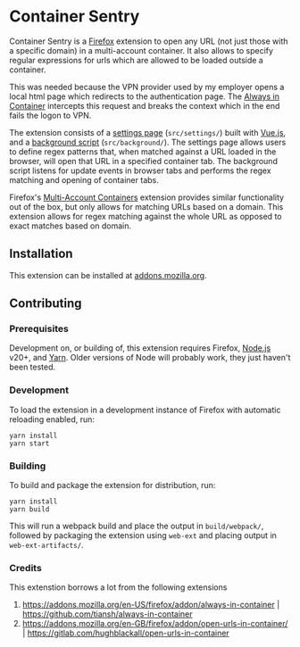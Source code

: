 # Container Sentry

Container Sentry is a [Firefox](https://www.mozilla.org/firefox/) extension to open any URL (not just those with a specific domain) in a multi-account container. It also allows
to specify regular expressions for urls which are allowed to be loaded outside a container.

This was needed because the VPN provider used by my employer opens a local html page which redirects to the authentication page.
The [Always in Container](https://addons.mozilla.org/en-US/firefox/addon/always-in-container) intercepts this request and breaks the context which in the end fails the logon to VPN.

The extension consists of a [settings page](https://developer.mozilla.org/en-US/docs/Mozilla/Add-ons/WebExtensions/Implement_a_settings_page) (`src/settings/`) built with [Vue.js](https://vuejs.org/), and a [background script]() (`src/background/`). 
The settings page allows users to define regex patterns that, when matched against a URL loaded in the browser, will open that URL in a specified 
container tab. The background script listens for update events in browser tabs and performs the regex matching and opening of container tabs.

Firefox's [Multi-Account Containers](https://support.mozilla.org/kb/containers) extension provides similar functionality out of the box, but only allows for matching URLs based on 
a domain. This extension allows for regex matching against the whole URL as opposed to exact matches based on domain.

## Installation

This extension can be installed at [addons.mozilla.org](https://addons.mozilla.org/firefox/addon/container-sentry/).

## Contributing

### Prerequisites

Development on, or building of, this extension requires Firefox, [Node.js](https://nodejs.org) v20+, and [Yarn](https://yarnpkg.com/getting-started).
Older versions of Node will probably work, they just haven't been tested.

### Development

To load the extension in a development instance of Firefox with automatic reloading enabled, run:

```shell
yarn install
yarn start
```

### Building

To build and package the extension for distribution, run:

```shell
yarn install
yarn build
```

This will run a webpack build and place the output in `build/webpack/`, followed by packaging the extension using `web-ext` and placing output 
in `web-ext-artifacts/`.

### Credits

This extenstion borrows a lot from the following extensions

1. <https://addons.mozilla.org/en-US/firefox/addon/always-in-container> | <https://github.com/tiansh/always-in-container>
2. <https://addons.mozilla.org/en-GB/firefox/addon/open-urls-in-container/> | <https://gitlab.com/hughblackall/open-urls-in-container>
